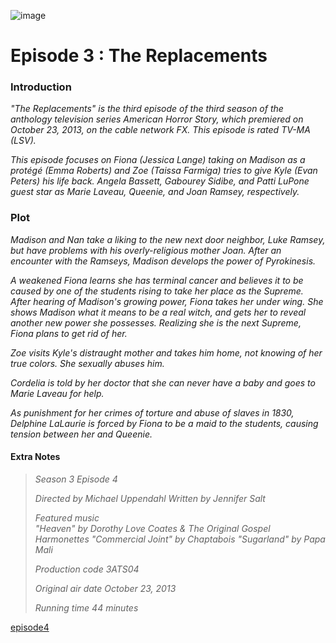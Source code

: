 

![image](https://github.com/user-attachments/assets/ee78d015-1e86-4eaf-970e-5ae7fe31c0aa)

# Episode 3 : The Replacements

### Introduction

*"The Replacements" is the third episode of the third season of the anthology television series American Horror Story, which premiered on October 23, 2013, on the cable network FX. This episode is rated TV-MA (LSV).*

*This episode focuses on Fiona (Jessica Lange) taking on Madison as a protégé (Emma Roberts) and Zoe (Taissa Farmiga) tries to give Kyle (Evan Peters) his life back. Angela Bassett, Gabourey Sidibe, and Patti LuPone guest star as Marie Laveau, Queenie, and Joan Ramsey, respectively.*



### Plot

*Madison and Nan take a liking to the new next door neighbor, Luke Ramsey, but have problems with his overly-religious mother Joan. After an encounter with the Ramseys, Madison develops the power of Pyrokinesis.*

*A weakened Fiona learns she has terminal cancer and believes it to be caused by one of the students rising to take her place as the Supreme. After hearing of Madison's growing power, Fiona takes her under wing. She shows Madison what it means to be a real witch, and gets her to reveal another new power she possesses. Realizing she is the next Supreme, Fiona plans to get rid of her.*

*Zoe visits Kyle's distraught mother and takes him home, not knowing of her true colors. She sexually abuses him.*

*Cordelia is told by her doctor that she can never have a baby and goes to Marie Laveau for help.*

*As punishment for her crimes of torture and abuse of slaves in 1830, Delphine LaLaurie is forced by Fiona to be a maid to the students, causing tension between her and Queenie.*

#### Extra Notes
>	*Season 3
Episode 4*
>
> *Directed by	Michael Uppendahl
Written by	Jennifer Salt*
>
> *Featured music	
"Heaven" by Dorothy Love Coates & The Original Gospel Harmonettes
"Commercial Joint" by Chaptabois
"Sugarland" by Papa Mali*
>
> *Production code	3ATS04*
>
> *Original air date	October 23, 2013*
>
> *Running time	44 minutes*

[episode4](episode4.md)
